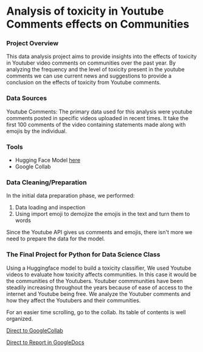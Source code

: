 # Analysis of toxicity in Youtube Comments effects on Communities

### Project Overview

This data analysis project aims to provide insights into the effects of toxicity in Youtuber video comments on communities over the past year. By analyzing the frequency and the level of toxicity present in the youtube comments we can use current news and suggestions to provide a conclusion on the effects of toxicity from Youtube comments.

### Data Sources

Youtube Comments: The primary data used for this analysis were youtube comments posted in specific videos uploaded in recent times. It take the first 100 comments of the video containing statements made along with emojis by the individual.

### Tools
- Hugging Face Model [here](https://huggingface.co/s-nlp/roberta_toxicity_classifier)
- Google Collab

### Data Cleaning/Preparation
In the initial data preparation phase, we performed:
1. Data loading and inspection
2. Using import emoji to demojize the emojis in the text and turn them to words

Since the Youtube API gives us comments and emojis, there isn't more we need to prepare the data for the model.

### The Final Project for Python for Data Science Class
Using a Huggingface model to build a toxicity classifier, We used Youtube videos to evaluate how toxicity affects communities. In this case it would be the communities of the Youtubers. Youtuber commmunities have been steadily increasing throughout the years because of ease of access to the internet and Youtube being free. We analyze the Youtuber comments and how they affect the Youtubers and their communities.

For an easier time scrolling, go to the collab. Its table of contents is well organized.

[Direct to GoogleCollab](https://colab.research.google.com/drive/1i0VyNJ7W0KmU8PWuXhE238pYmQl4fh04?usp=sharing)

[Direct to Report in GoogleDocs](https://docs.google.com/document/d/1iYGwOhD8CpG5vGuvcD6cRaDzgDLypck5QD7j0Q8MOh0/edit?usp=sharing)
